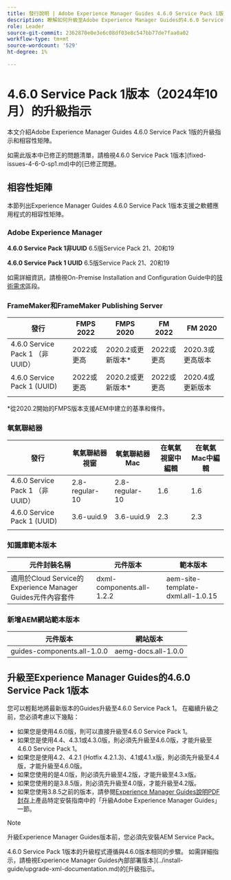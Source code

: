 ```yaml
---
title: 發行說明 | Adobe Experience Manager Guides 4.6.0 Service Pack 1版本的升級指示
description: 瞭解如何升級至Adobe Experience Manager Guides的4.6.0 Service Pack 1版本
role: Leader
source-git-commit: 2362870e0e3e6c08df03e8c547bb77de7faa0a02
workflow-type: tm+mt
source-wordcount: '529'
ht-degree: 1%

---
```


# 4.6.0 Service Pack 1版本（2024年10月）的升級指示

本文介紹Adobe Experience Manager Guides 4.6.0 Service Pack 1版的升級指示和相容性矩陣。

如需此版本中已修正的問題清單，請檢視4.6.0 Service Pack 1版本](fixed-issues-4-6-0-sp1.md)中的[已修正問題。

## 相容性矩陣

本節列出Experience Manager Guides 4.6.0 Service Pack 1版本支援之軟體應用程式的相容性矩陣。

### Adobe Experience Manager

**4.6.0 Service Pack 1非UUID**
6.5版Service Pack 21、20和19

**4.6.0 Service Pack 1 UUID**
6.5版Service Pack 21、20和19

如需詳細資訊，請檢視On-Premise Installation and Configuration Guide中的[技術需求](../install-guide/download-install-technical-requirements.md)區段。

### FrameMaker和FrameMaker Publishing Server

| 發行 | FMPS 2022 | FMPS 2020 | FM 2022 | FM 2020 |
| --- | --- | --- | --- | --- |
| 4.6.0 Service Pack 1 （非UUID） | 2022或更高 | 2020.2或更新版本* | 2022或更高 | 2020.3或更高版本 |
| 4.6.0 Service Pack 1 (UUID) | 2022或更高 | 2020.2或更新版本* | 2022或更高 | 2020.4或更新版本 |
| | | | |

*從2020.2開始的FMPS版本支援AEM中建立的基準和條件。

### 氧氣聯結器

| 發行 | 氧氣聯結器視窗 | 氧氣聯結器Mac | 在氧氣視窗中編輯 | 在氧氣Mac中編輯 |
| --- | --- | --- |--- |--- |
| 4.6.0 Service Pack 1 （非UUID） | 2.8-regular-10 | 2.8-regular-10 | 1.6 | 1.6 |
| 4.6.0 Service Pack 1 (UUID) | 3.6-uuid.9 | 3.6-uuid.9 | 2.3 | 2.3 |
|  |  |   |

### 知識庫範本版本

| 元件封裝名稱 | 元件版本 | 範本版本 |
|---|---|---|
| 適用於Cloud Service的Experience Manager Guides元件內容套件 | dxml-components.all-1.2.2 | aem-site-template-dxml.all-1.0.15 |

### 新增AEM網站範本版本

| 元件版本 | 網站版本 |
|---|---|
| guides-components.all-1.0.0 | aemg-docs.all-1.0.0 |

## 升級至Experience Manager Guides的4.6.0 Service Pack 1版本

您可以輕鬆地將最新版本的Guides升級至4.6.0 Service Pack 1。 在繼續升級之前，您必須考慮以下幾點：

- 如果您是使用4.6.0版，則可以直接升級至4.6.0 Service Pack 1。
- 如果您是使用4.4、4.3.1或4.3.0版，則必須先升級至4.6.0版，才能升級至4.6.0 Service Pack 1。
- 如果您是使用4.2、4.2.1 (Hotfix 4.2.1.3)、4.1或4.1.x版，則必須先升級至4.4版，才能升級至4.6.0版。
- 如果您使用的是4.0版，則必須先升級至4.2版，才能升級至4.3.x版。
- 如果您使用的是3.8.5版，則必須先升級至4.0版，才能升級至4.2版。
- 如果您使用3.8.5之前的版本，請參閱[Experience Manager Guides說明PDF封存](https://helpx.adobe.com/xml-documentation-for-experience-manager/archive.html)上產品特定安裝指南中的「升級Adobe Experience Manager Guides」一節。

>[!NOTE]
>
>升級Experience Manager Guides版本前，您必須先安裝AEM Service Pack。

4.6.0 Service Pack 1版本的升級程式遵循與4.6.0版本相同的步驟。 如需詳細指示，請檢視Experience Manager Guides內部部署版本](../install-guide/upgrade-xml-documentation.md)的[升級指示。
